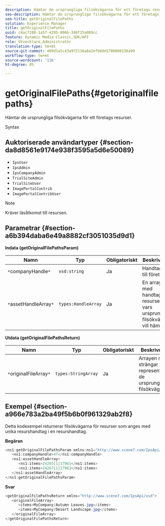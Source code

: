 ```yaml
---
description: Hämtar de ursprungliga filsökvägarna för ett företags resurser.
seo-description: Hämtar de ursprungliga filsökvägarna för ett företags resurser.
seo-title: getOriginalFilePaths
solution: Experience Manager
title: getOriginalFilePaths
uuid: c4acf288-1a57-4295-806b-348f15a089cc
feature: Dynamic Media Classic,SDK/API
role: Utvecklare,Administratör
translation-type: tm+mt
source-git-commit: 469d1a5c43a972116a8a2efb0de5708800130a99
workflow-type: tm+mt
source-wordcount: '116'
ht-degree: 0%

---
```



# getOriginalFilePaths{#getoriginalfilepaths}

Hämtar de ursprungliga filsökvägarna för ett företags resurser.

Syntax

## Auktoriserade användartyper {#section-da8d8561e9174e938f3595a5d6e50089}

* `IpsUser`
* `IpsAdmin`
* `IpsCompanyAdmin`
* `TrialSiteAdmin`
* `TrialSiteUser`
* `ImagePortalContrib`
* `ImagePortalContribUser`

>[!NOTE]
>
>Kräver läsåtkomst till resursen.

## Parametrar {#section-a6b394daba6e49a8882cf3051035d9d1}

**Indata (getOriginalFilePathsParam)**

| Namn | Typ | Obligatoriskt | Beskrivning |
|---|---|---|---|
| `*`companyHandle`*` | `xsd:string` | Ja | Handtaget till företaget. |
| `*`assetHandleArray`*` | `types:HandleArray` | Ja | En array med handtag till resurser vars ursprungliga filsökväg du vill hämta. |

**Utdata (getOriginalFilePathsReturn)**

| Namn | Typ | Obligatoriskt | Beskrivning |
|---|---|---|---|
| `*`originalFileArray`*` | `types:StringArray` | Ja | Arrayen med strängar som representerar de ursprungliga filsökvägarna. |

## Exempel {#section-a966e783a2ba49f5b6b0f961329ab2f8}

Detta kodexempel returnerar filsökvägarna för resurser som anges med unika resurshandtag i en resurshandtag.

**Begäran**

```java
<ns1:getOriginalFilePathsParam xmlns:ns1="http://www.scene7.com/IpsApi/xsd">
   <ns1:companyHandle>47</ns1:companyHandle>
   <ns1:assetHandleArray>
      <ns1:items>24265|1|17061</ns1:items>
      <ns1:items>24267|1|17063</ns1:items>
   </ns1:assetHandleArray>
</ns1:getOriginalFilePathsParam>
```

**Svar**

```java
<getOriginalFilePathsReturn xmlns="http://www.scene7.com/IpsApi/xsd">
   <originalFileArray>
      <items>MyCompany/Autumn Leaves.jpg</items>
      <items>MyCompany/Desert Landscape.jpg</items>
   </originalFileArray>
</getOriginalFilePathsReturn>
```


